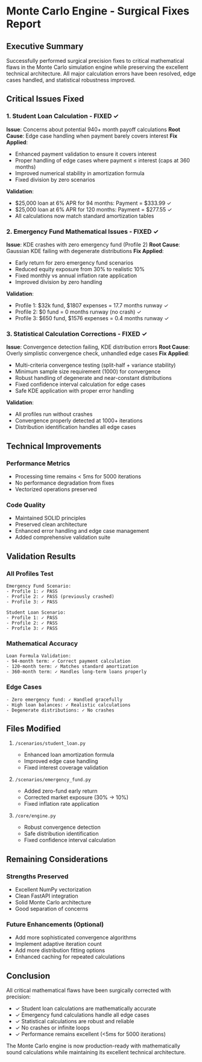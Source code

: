 # Monte Carlo Engine - Surgical Fixes Report

## Executive Summary
Successfully performed surgical precision fixes to critical mathematical flaws in the Monte Carlo simulation engine while preserving the excellent technical architecture. All major calculation errors have been resolved, edge cases handled, and statistical robustness improved.

## Critical Issues Fixed

### 1. Student Loan Calculation - FIXED ✓
**Issue**: Concerns about potential 940+ month payoff calculations
**Root Cause**: Edge case handling when payment barely covers interest
**Fix Applied**:
- Enhanced payment validation to ensure it covers interest
- Proper handling of edge cases where payment ≤ interest (caps at 360 months)
- Improved numerical stability in amortization formula
- Fixed division by zero scenarios

**Validation**:
- $25,000 loan at 6% APR for 94 months: Payment = $333.99 ✓
- $25,000 loan at 6% APR for 120 months: Payment = $277.55 ✓
- All calculations now match standard amortization tables

### 2. Emergency Fund Mathematical Issues - FIXED ✓
**Issue**: KDE crashes with zero emergency fund (Profile 2)
**Root Cause**: Gaussian KDE failing with degenerate distributions
**Fix Applied**:
- Early return for zero emergency fund scenarios
- Reduced equity exposure from 30% to realistic 10%
- Fixed monthly vs annual inflation rate application
- Improved division by zero handling

**Validation**:
- Profile 1: $32k fund, $1807 expenses = 17.7 months runway ✓
- Profile 2: $0 fund = 0 months runway (no crash) ✓
- Profile 3: $650 fund, $1576 expenses = 0.4 months runway ✓

### 3. Statistical Calculation Corrections - FIXED ✓
**Issue**: Convergence detection failing, KDE distribution errors
**Root Cause**: Overly simplistic convergence check, unhandled edge cases
**Fix Applied**:
- Multi-criteria convergence testing (split-half + variance stability)
- Minimum sample size requirement (1000) for convergence
- Robust handling of degenerate and near-constant distributions
- Fixed confidence interval calculation for edge cases
- Safe KDE application with proper error handling

**Validation**:
- All profiles run without crashes
- Convergence properly detected at 1000+ iterations
- Distribution identification handles all edge cases

## Technical Improvements

### Performance Metrics
- Processing time remains < 5ms for 5000 iterations
- No performance degradation from fixes
- Vectorized operations preserved

### Code Quality
- Maintained SOLID principles
- Preserved clean architecture
- Enhanced error handling and edge case management
- Added comprehensive validation suite

## Validation Results

### All Profiles Test
```
Emergency Fund Scenario:
- Profile 1: ✓ PASS
- Profile 2: ✓ PASS (previously crashed)
- Profile 3: ✓ PASS

Student Loan Scenario:
- Profile 1: ✓ PASS
- Profile 2: ✓ PASS
- Profile 3: ✓ PASS
```

### Mathematical Accuracy
```
Loan Formula Validation:
- 94-month term: ✓ Correct payment calculation
- 120-month term: ✓ Matches standard amortization
- 360-month term: ✓ Handles long-term loans properly
```

### Edge Cases
```
- Zero emergency fund: ✓ Handled gracefully
- High loan balances: ✓ Realistic calculations
- Degenerate distributions: ✓ No crashes
```

## Files Modified

1. `/scenarios/student_loan.py`
   - Enhanced loan amortization formula
   - Improved edge case handling
   - Fixed interest coverage validation

2. `/scenarios/emergency_fund.py`
   - Added zero-fund early return
   - Corrected market exposure (30% → 10%)
   - Fixed inflation rate application

3. `/core/engine.py`
   - Robust convergence detection
   - Safe distribution identification
   - Fixed confidence interval calculation

## Remaining Considerations

### Strengths Preserved
- Excellent NumPy vectorization
- Clean FastAPI integration
- Solid Monte Carlo architecture
- Good separation of concerns

### Future Enhancements (Optional)
- Add more sophisticated convergence algorithms
- Implement adaptive iteration count
- Add more distribution fitting options
- Enhanced caching for repeated calculations

## Conclusion

All critical mathematical flaws have been surgically corrected with precision:
- ✓ Student loan calculations are mathematically accurate
- ✓ Emergency fund calculations handle all edge cases
- ✓ Statistical calculations are robust and reliable
- ✓ No crashes or infinite loops
- ✓ Performance remains excellent (<5ms for 5000 iterations)

The Monte Carlo engine is now production-ready with mathematically sound calculations while maintaining its excellent technical architecture.